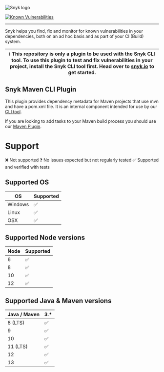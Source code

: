 ![Snyk logo](https://snyk.io/style/asset/logo/snyk-print.svg)


[![Known Vulnerabilities](https://snyk.io/test/github/snyk/snyk-mvn-plugin/badge.svg?targetFile=package.json)](https://snyk.io/test/github/snyk/snyk-mvn-plugin?targetFile=package.json)



***

Snyk helps you find, fix and monitor for known vulnerabilities in your dependencies, both on an ad hoc basis and as part of your CI (Build) system.

| :information_source: This repository is only a plugin to be used with the Snyk CLI tool. To use this plugin to test and fix vulnerabilities in your project, install the Snyk CLI tool first. Head over to [snyk.io](https://github.com/snyk/snyk) to get started. |
| --- |


## Snyk Maven CLI Plugin

This plugin provides dependency metadata for Maven projects that use mvn and have a pom.xml file. It is an internal component intended for use by our [CLI tool](https://github.com/snyk/snyk).

If you are looking to add tasks to your Maven build process you should use our [Maven Plugin](https://github.com/snyk/snyk-maven-plugin).

# Support

❌ Not supported
❓ No issues expected but not regularly tested
✅ Supported and verified with tests

## Supported OS

| OS     |  Supported |
|--------|------------|
| Windows| ✅          |
| Linux  | ✅          |
| OSX    | ️✅          |

## Supported Node versions

| Node  |  Supported |
|-------|------------|
| 6     | ✅          |
| 8     | ✅          |
| 10    | ✅          |
| 12    | ✅          |

## Supported Java & Maven versions

| Java / Maven|3.* |
|----------------|---|
| 8 (LTS)        | ✅ |
| 9              | ✅ |
| 10             | ✅ |
| 11 (LTS)       | ✅ |
| 12             | ✅ | 
| 13             | ✅ |
